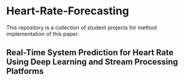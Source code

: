 # Heart-Rate-Forecasting
 This repository is a collection of student projects for method implementation of this paper:
## Real-Time System Prediction for Heart Rate Using Deep Learning and Stream Processing Platforms
